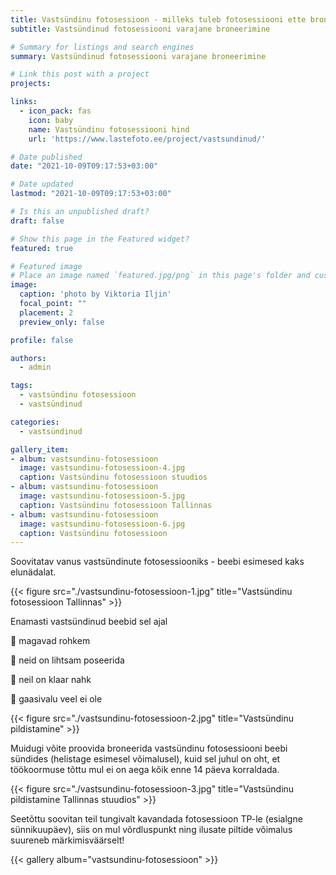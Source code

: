 ```yaml
---
title: Vastsündinu fotosessioon - milleks tuleb fotosessiooni ette broneerida
subtitle: Vastsündinud fotosessiooni varajane broneerimine

# Summary for listings and search engines
summary: Vastsündinud fotosessiooni varajane broneerimine

# Link this post with a project
projects: 

links:
  - icon_pack: fas
    icon: baby
    name: Vastsündinu fotosessiooni hind
    url: 'https://www.lastefoto.ee/project/vastsundinud/'

# Date published
date: "2021-10-09T09:17:53+03:00"

# Date updated
lastmod: "2021-10-09T09:17:53+03:00"

# Is this an unpublished draft?
draft: false

# Show this page in the Featured widget?
featured: true

# Featured image
# Place an image named `featured.jpg/png` in this page's folder and customize its options here.
image:
  caption: 'photo by Viktoria Iljin'
  focal_point: ""
  placement: 2
  preview_only: false

profile: false

authors:
  - admin

tags:
  - vastsündinu fotosessioon
  - vastsündinud

categories:
  - vastsündinud

gallery_item:
- album: vastsundinu-fotosessioon
  image: vastsundinu-fotosessioon-4.jpg
  caption: Vastsündinu fotosessioon stuudios
- album: vastsundinu-fotosessioon
  image: vastsundinu-fotosessioon-5.jpg
  caption: Vastsündinu fotosessioon Tallinnas
- album: vastsundinu-fotosessioon
  image: vastsundinu-fotosessioon-6.jpg
  caption: Vastsündinu fotosessioon
---
```

Soovitatav vanus vastsündinute fotosessiooniks - beebi esimesed kaks elunädalat.

{{< figure src="./vastsundinu-fotosessioon-1.jpg" title="Vastsündinu fotosessioon Tallinnas" >}}

Enamasti vastsündinud beebid sel ajal

🥰 magavad rohkem

🥰 neid on lihtsam poseerida

🥰 neil on klaar nahk

🥰 gaasivalu veel ei ole

{{< figure src="./vastsundinu-fotosessioon-2.jpg" title="Vastsündinu pildistamine" >}}

Muidugi võite proovida broneerida vastsündinu fotosessiooni beebi sündides (helistage esimesel võimalusel), kuid sel juhul on oht, et töökoormuse tõttu mul ei on aega kõik enne 14 päeva korraldada.

{{< figure src="./vastsundinu-fotosessioon-3.jpg" title="Vastsündinu pildistamine Tallinnas stuudios" >}}

Seetõttu soovitan teil tungivalt kavandada fotosessioon TP-le (esialgne sünnikuupäev), siis on mul võrdluspunkt ning ilusate piltide võimalus suureneb märkimisväärselt!

{{< gallery album="vastsundinu-fotosessioon" >}}